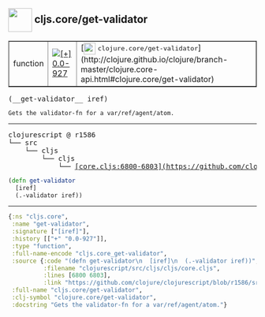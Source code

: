 ## <img width="48px" valign="middle" src="http://i.imgur.com/Hi20huC.png"> cljs.core/get-validator

 <table border="1">
<tr>
<td>function</td>
<td><a href="https://github.com/cljsinfo/api-refs/tree/0.0-927"><img valign="middle" alt="[+] 0.0-927" src="https://img.shields.io/badge/+-0.0--927-lightgrey.svg"></a> </td>
<td>
[<img height="24px" valign="middle" src="http://i.imgur.com/1GjPKvB.png"> <samp>clojure.core/get-validator</samp>](http://clojure.github.io/clojure/branch-master/clojure.core-api.html#clojure.core/get-validator)
</td>
</tr>
</table>

 <samp>
(__get-validator__ iref)<br>
</samp>

```
Gets the validator-fn for a var/ref/agent/atom.
```

---

 <pre>
clojurescript @ r1586
└── src
    └── cljs
        └── cljs
            └── <ins>[core.cljs:6800-6803](https://github.com/clojure/clojurescript/blob/r1586/src/cljs/cljs/core.cljs#L6800-L6803)</ins>
</pre>

```clj
(defn get-validator
  [iref]
  (.-validator iref))
```


---

```clj
{:ns "cljs.core",
 :name "get-validator",
 :signature ["[iref]"],
 :history [["+" "0.0-927"]],
 :type "function",
 :full-name-encode "cljs.core_get-validator",
 :source {:code "(defn get-validator\n  [iref]\n  (.-validator iref))",
          :filename "clojurescript/src/cljs/cljs/core.cljs",
          :lines [6800 6803],
          :link "https://github.com/clojure/clojurescript/blob/r1586/src/cljs/cljs/core.cljs#L6800-L6803"},
 :full-name "cljs.core/get-validator",
 :clj-symbol "clojure.core/get-validator",
 :docstring "Gets the validator-fn for a var/ref/agent/atom."}

```
